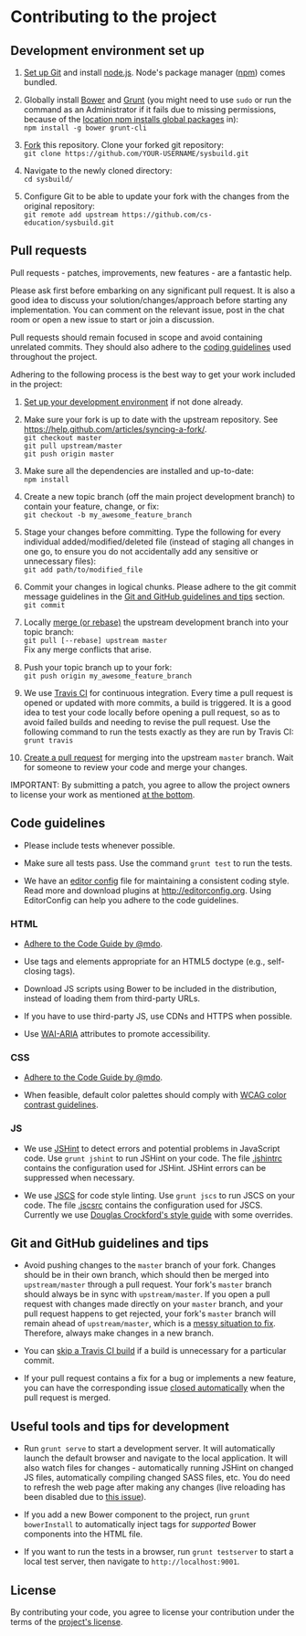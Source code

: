 # Contributing to the project

## Development environment set up
1. [Set up Git](https://help.github.com/articles/set-up-git/) and install [node.js](http://nodejs.org/).
   Node's package manager ([npm](https://www.npmjs.org/)) comes bundled.

2. Globally install [Bower](http://bower.io/) and [Grunt](http://gruntjs.com/)
   (you might need to use `sudo` or run the command as an Administrator if it fails due to missing permissions,
   because of the [location npm installs global packages](https://www.npmjs.org/doc/files/npm-folders.html) in):  
   `npm install -g bower grunt-cli`

3. [Fork](https://help.github.com/articles/fork-a-repo/) this repository. Clone your forked git repository:  
   `git clone https://github.com/YOUR-USERNAME/sysbuild.git`

4. Navigate to the newly cloned directory:  
   `cd sysbuild/`

5. Configure Git to be able to update your fork with the changes from the original repository:  
   `git remote add upstream https://github.com/cs-education/sysbuild.git`

## Pull requests
Pull requests - patches, improvements, new features - are a fantastic help.

Please ask first before embarking on any significant pull request.
It is also a good idea to discuss your solution/changes/approach before starting any implementation.
You can comment on the relevant issue, post in the chat room or open a new issue to start or join a discussion.

Pull requests should remain focused in scope and avoid containing unrelated commits.
They should also adhere to the [coding guidelines](#code-guidelines) used throughout the project.

Adhering to the following process is the best way to get your work included in the project:

1.  [Set up your development environment](#development-environment-set-up) if not done already.

2.  Make sure your fork is up to date with the upstream repository.
    See https://help.github.com/articles/syncing-a-fork/.  
    `git checkout master`  
    `git pull upstream/master`  
    `git push origin master`

3.  Make sure all the dependencies are installed and up-to-date:  
    `npm install`

4.  Create a new topic branch (off the main project development branch) to contain your feature, change, or fix:  
    `git checkout -b my_awesome_feature_branch`

5.  Stage your changes before committing. Type the following for every individual added/modified/deleted file
    (instead of staging all changes in one go, to ensure you do not accidentally add any sensitive or
    unnecessary files):  
    `git add path/to/modified_file`

6.  Commit your changes in logical chunks. Please adhere to the git commit message guidelines in the
    [Git and GitHub guidelines and tips](#git-and-github-guidelines-and-tips) section.  
    `git commit`

7.  Locally [merge (or rebase)](https://www.atlassian.com/git/tutorials/merging-vs-rebasing) the upstream development
    branch into your topic branch:  
    `git pull [--rebase] upstream master`  
    Fix any merge conflicts that arise.

8.  Push your topic branch up to your fork:  
    `git push origin my_awesome_feature_branch`

9.  We use [Travis CI](https://travis-ci.org/) for continuous integration. Every time a pull request is opened or
    updated with more commits, a build is triggered. It is a good idea to test your code locally before opening a
    pull request, so as to avoid failed builds and needing to revise the pull request. Use the following command to
    run the tests exactly as they are run by Travis CI:  
    `grunt travis`

10. [Create a pull request](https://help.github.com/articles/creating-a-pull-request) for merging into the
    upstream `master` branch. Wait for someone to review your code and merge your changes.

IMPORTANT: By submitting a patch, you agree to allow the project owners to license your work as
mentioned [at the bottom](#license).

## Code guidelines
* Please include tests whenever possible.

* Make sure all tests pass. Use the command `grunt test` to run the tests.

* We have an [editor config](.editorconfig) file for maintaining a consistent coding style. Read more and download
  plugins at <http://editorconfig.org>. Using EditorConfig can help you adhere to the code guidelines.

### HTML
* [Adhere to the Code Guide by @mdo](http://codeguide.co/#html).

* Use tags and elements appropriate for an HTML5 doctype (e.g., self-closing tags).

* Download JS scripts using Bower to be included in the distribution, instead of loading them from third-party URLs.

* If you have to use third-party JS, use CDNs and HTTPS when possible.

* Use [WAI-ARIA](https://developer.mozilla.org/en-US/docs/Web/Accessibility/ARIA) attributes to promote accessibility.

### CSS
* [Adhere to the Code Guide by @mdo](http://codeguide.co/#css).

* When feasible, default color palettes should comply with
  [WCAG color contrast guidelines](http://www.w3.org/TR/WCAG20/#visual-audio-contrast).

### JS
* We use [JSHint](http://jshint.com/about/) to detect errors and potential problems in JavaScript code. Use
  `grunt jshint` to run JSHint on your code. The file [.jshintrc](.jshintrc) contains the configuration used for JSHint.
  JSHint errors can be suppressed when necessary.

* We use [JSCS](http://jscs.info/) for code style linting. Use `grunt jscs` to run JSCS on your code.
  The file [.jscsrc](.jscsrc) contains the configuration used for JSCS. Currently we use
  [Douglas Crockford's style guide](http://javascript.crockford.com/code.html) with some overrides.

## Git and GitHub guidelines and tips
* Avoid pushing changes to the `master` branch of your fork. Changes should be in their own branch, which should then
  be merged into `upstream/master` through a pull request. Your fork's `master` branch should always be in sync
  with `upstream/master`. If you open a pull request with changes made directly on your `master` branch, and your pull
  request happens to get rejected, your fork's `master` branch will remain ahead of `upstream/master`, which is a
  [messy situation to fix](https://stackoverflow.com/questions/5916329/cleanup-git-master-branch-and-move-some-commit-to-new-branch).
  Therefore, always make changes in a new branch.

* You can [skip a Travis CI build](http://docs.travis-ci.com/user/customizing-the-build/#Skipping-a-build) if a build
  is unnecessary for a particular commit.

* If your pull request contains a fix for a bug or implements a new feature, you can have the corresponding issue
  [closed automatically](https://github.com/blog/1506-closing-issues-via-pull-requests) when the pull request is merged.

## Useful tools and tips for development
* Run `grunt serve` to start a development server. It will automatically launch the default browser and navigate to
  the local application. It will also watch files for changes - automatically running JSHint on changed JS files,
  automatically compiling changed SASS files, etc. You do need to refresh the web page after making any changes
  (live reloading has been disabled due to [this issue](https://github.com/cs-education/sysbuild/issues/115)).

* If you add a new Bower component to the project, run `grunt bowerInstall` to automatically inject tags
  for *supported* Bower components into the HTML file.

* If you want to run the tests in a browser, run `grunt testserver` to start a local test server, then
  navigate to `http://localhost:9001`.

## License
By contributing your code, you agree to license your contribution under the terms of the
[project's license](LICENSE.md).
